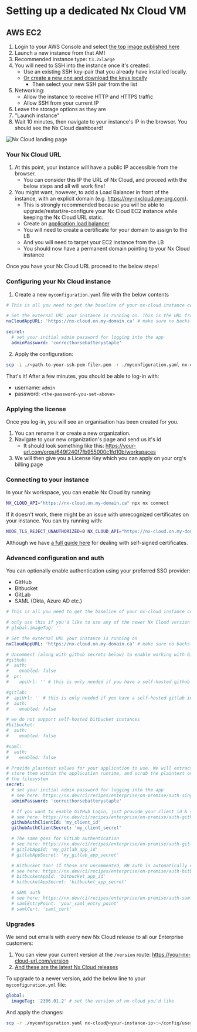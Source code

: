 # Setting up a dedicated Nx Cloud VM

## AWS EC2

1. Login to your AWS Console and select [the top image published here](https://console.aws.amazon.com/ec2/v2/home?home#Images:visibility=public-images;imageName=nx-cloud;owner=623002322076;sort=desc:imageName)
2. Launch a new instance from that AMI
3. Recommended instance type: `t3.2xlarge`
4. You will need to SSH into the instance once it's created:
   - Use an existing SSH key-pair that you already have installed locally.
   - [Or create a new one and download the keys locally](https://docs.aws.amazon.com/AWSEC2/latest/UserGuide/ec2-key-pairs.html?icmpid=docs_ec2_console#having-ec2-create-your-key-pair)
     - Then select your new SSH pair from the list
5. Networking:
   - Allow the instance to receive HTTP and HTTPS traffic
   - Allow SSH from your current IP
6. Leave the storage options as they are
7. "Launch instance"
8. Wait 10 minutes, then navigate to your instance's IP in the browser. You should see the Nx Cloud dashboard!

![Nx Cloud landing page](/nx-cloud/enterprise/on-premise/images/nx-cloud-landing.png)

### Your Nx Cloud URL

1. At this point, your instance will have a public IP accessible from the browser.
   - You can consider this IP the URL of Nx Cloud, and proceed with the below steps and all will work fine!
2. You might want, however, to add a Load Balancer in front of the instance, with an explicit domain (e.g. https://my-nxcloud.my-org.com).
   - This is strongly recommended because you will be able to upgrade/restart/re-configure your Nx Cloud EC2 instance while keeping the Nx Cloud URL static.
   - Create an [application load balancer](https://docs.aws.amazon.com/elasticloadbalancing/latest/application/create-application-load-balancer.html)
   - You will need to create a certificate for your domain to assign to the LB
   - And you will need to target your EC2 instance from the LB
   - You should now have a permanent domain pointing to your Nx Cloud instance

Once you have your Nx Cloud URL proceed to the below steps!

### Configuring your Nx Cloud instance

1. Create a new `myconfiguration.yaml` file with the below contents

```yaml
# This is all you need to get the baseline of your nx-cloud instance configured!

# Set the external URL your instance is running on. This is the URL from the previous step
nxCloudAppURL: 'https://nx-cloud.on.my-domain.ca' # make sure no backslash is at the end

secret:
  # set your initial admin password for logging into the app
  adminPassword: 'correcthorsebatterystaple'
```

2. Apply the configuration:

```bash
scp -i ./<path-to-your-ssh-pem-file>.pem -r ./myconfiguration.yaml nx-cloud@<your-instance-ip>:~/config/user/update.yaml
```

That's it! After a few minutes, you should be able to log-in with:

- username: `admin`
- password: `<the-password-you-set-above>`

### Applying the license

Once you log-in, you will see an organisation has been created for you.

1. You can rename it or create a new organization.
2. Navigate to your new organization's page and send us it's id
   - It should look something like this: https://your-url.com/orgs/649f240f7fb955000c1fd10b/workspaces
3. We will then give you a License Key which you can apply on your org's billing page

### Connecting to your instance

In your Nx workspace, you can enable Nx Cloud by running:

```bash
NX_CLOUD_API="https://nx-cloud.on.my-domain.ca" npx nx connect
```

If it doesn't work, there might be an issue with unrecognized certificates on your instance. You can try running with:

```bash
NODE_TLS_REJECT_UNAUTHORIZED=0 NX_CLOUD_API="https://nx-cloud.on.my-domain.ca" npx nx connect
```

Although we have [a full guide here](https://github.com/nrwl/nx-cloud-helm/blob/main/PROXY-GUIDE.md#nxcloud-runner-proxy-issues) for dealing with self-signed certificates.

### Advanced configuration and auth

You can optionally enable authentication using your preferred SSO provider:

- GitHub
- Bitbucket
- GitLab
- SAML (Okta, Azure AD etc.)

```yaml
# This is all you need to get the baseline of your nx-cloud instance configured!

# only use this if you'd like to use any of the newer Nx Cloud version from here: https://nx.dev/ci/reference/release-notes#docker-containers
# global.imageTag: ''

# Set the external URL your instance is running on
nxCloudAppURL: 'https://nx-cloud.on.my-domain.ca' # make sure no backslash is at the end

# Uncomment (along with github secrets below) to enable working with GitHub pull requests or github auth
#github:
#  auth:
#    enabled: false
#  pr:
#    apiUrl: '' # this is only needed if you have a self-hosted github instance

#gitlab:
#  apiUrl: '' # this is only needed if you have a self-hosted gitlab instance
#  auth:
#    enabled: false

# we do not support self-hosted bitbucket instances
#bitbucket:
#  auth:
#    enabled: false

#saml:
#  auth:
#    enabled: false

# Provide plaintext values for your application to use. We will extract them,
# store them within the application runtime, and scrub the plaintext ones from
# the filesystem
secret:
  # set your initial admin password for logging into the app
  # see here: https://nx.dev/ci/recipes/enterprise/on-premise/auth-single-admin
  adminPassword: 'correcthorsebatterystaple'

  # If you want to enable GitHub Login, just provide your client id & secret, we handle the rest
  # see here: https://nx.dev/ci/recipes/enterprise/on-premise/auth-github
  githubAuthClientId: 'my_client_id'
  githubAuthClientSecret: 'my_client_secret'

  # The same goes for GitLab authentication
  # see here: https://nx.dev/ci/recipes/enterprise/on-premise/auth-gitlab
  # gitlabAppId: 'my_gitlab_app_id'
  # gitlabAppSecret: 'my_gitlab_app_secret'

  # Bitbucket too! If these are uncommented, BB auth is automatically enabled
  # see here: https://nx.dev/ci/recipes/enterprise/on-premise/auth-bitbucket
  # bitbucketAppId: 'bitbucket_app_id'
  # bitbucketAppSecret: 'bitbucket_app_secret'

  # SAML auth
  # see here: https://nx.dev/ci/recipes/enterprise/on-premise/auth-saml
  # samlEntryPoint: 'your_saml_entry_point'
  # samlCert: 'saml_cert'
```

### Upgrades

We send out emails with every new Nx Cloud release to all our Enterprise customers:

1. You can view your current version at the `/version` route: https://your-nx-cloud-url.com/version
2. [And these are the latest Nx Cloud releases](/ci/reference/release-notes#docker-containers)

To upgrade to a newer version, add the below line to your `myconfiguration.yml` file:

```yaml
global:
  imageTag: '2306.01.2' # set the version of nx-cloud you'd like
```

And apply the changes:

```bash
scp -r ./myconfiguration.yaml nx-cloud@<your-instance-ip>:~/config/user/update.yaml
```
